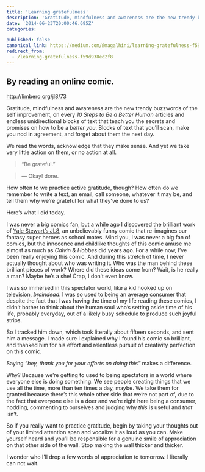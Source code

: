 ```yaml
---
title: 'Learning gratefulness'
description: 'Gratitude, mindfulness and awareness are the new trendy buzzwords of the self improvement, on every 10 Steps to Be a Better Human articles and endless unidirectional blocks of text that teach you the…'
date: '2014-06-23T20:00:46.695Z'
categories:

published: false
canonical_link: https://medium.com/@magalhini/learning-gratefulness-f59d938ed2f8
redirect_from:
  - /learning-gratefulness-f59d938ed2f8
---
```


## By reading an online comic.

http://limbero.org/jl8/73

Gratitude, mindfulness and awareness are the new trendy buzzwords of the self improvement, on every _10 Steps to Be a Better Human_ articles and endless unidirectional blocks of text that teach you the secrets and promises on how to be a _better you_. Blocks of text that you’ll scan, make you nod in agreement, and forget about them the next day.

We read the words, acknowledge that they make sense. And yet we take very little action on them, or no action at all.

> “Be grateful.”

> — Okay! done.

How often to we practice active gratitude, though? How often do we remember to write a text, an email, call someone, whatever it may be, and tell them why we’re grateful for what they’ve done to us?

Here’s what I did today.

I was never a big comics fan, but a while ago I discovered the brilliant work of [Yale Stewart’s JL8](http://limbero.org/jl8), an unbelievably funny comic that re-imagines our fantasy super heroes as school mates. Mind you, I was never a big fan of comics, but the innocence and childlike thoughts of this comic amuse me almost as much as _Calvin & Hobbes_ did years ago. For a while now, I’ve been really enjoying this comic. And during this stretch of time, I never actually thought about who was writing it. Who was the man behind these brilliant pieces of work? Where did these ideas come from? Wait, is he really a man? Maybe he’s a she! Crap, I don’t even know.

I was so immersed in this spectator world, like a kid hooked up on television, _braindead_. I was so used to being an average consumer that despite the fact that I was having the time of my life reading these comics, I didn’t bother to think about the human soul who’s setting aside time of his life, probably everyday, out of a likely busy schedule to produce such joyful strips.

So I tracked him down, which took literally about fifteen seconds, and sent him a message. I made sure I explained why I found his comic so brilliant, and thanked him for his effort and relentless pursuit of creativity perfection on this comic.

Saying _“hey, thank you for your efforts on doing this”_ makes a difference.

Why? Because we’re getting to used to being spectators in a world where everyone else is doing something. We see people creating things that we use all the time, more than ten times a day, maybe. We take them for granted because there’s this whole other side that we’re not part of, due to the fact that everyone else is a doer and we’re right here being a consumer, nodding, commenting to ourselves and judging why _this_ is useful and _that_ isn’t.

So if you really want to practice gratitude, begin by taking your thoughts out of your limited attention span and vocalize it as loud as you can. Make yourself heard and you’ll be responsible for a genuine smile of appreciation on that other side of the wall. Stop making the wall thicker and thicker.

I wonder who I’ll drop a few words of appreciation to tomorrow. I literally can not wait.
